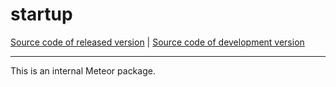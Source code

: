 # startup
[Source code of released version](https://github.com/meteor/meteor/tree/master/packages/deprecated/startup) | [Source code of development version](https://github.com/meteor/meteor/tree/devel/packages/deprecated/startup)
***

This is an internal Meteor package.
